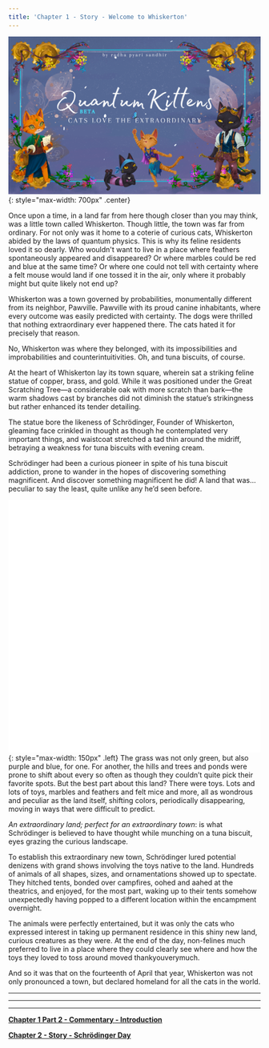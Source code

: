```yaml
---
title: 'Chapter 1 - Story - Welcome to Whiskerton'
---
```


![](/assets/imgs/cover_beta.png){: style="max-width: 700px" .center}

Once upon a time, in a land far from here though closer than you may think, was a little town called Whiskerton. Though little, the town was far from ordinary. For not only was it home to a coterie of curious cats, Whiskerton abided by the laws of quantum physics. This is why its feline residents loved it so dearly. Who wouldn't want to live in a place where feathers spontaneously appeared and disappeared? Or where marbles could be red and blue at the same time? Or where one could not tell with certainty where a felt mouse would land if one tossed it in the air, only where it probably might but quite likely not end up?

Whiskerton was a town governed by probabilities, monumentally different from its neighbor, Pawville. Pawville with its proud canine inhabitants, where every outcome was easily predicted with certainty. The dogs were thrilled that nothing extraordinary ever happened there. The cats hated it for precisely that reason.

No, Whiskerton was where they belonged, with its impossibilities and improbabilities and counterintuitivities. Oh, and tuna biscuits, of course.

At the heart of Whiskerton lay its town square, wherein sat a striking feline statue of copper, brass, and gold. While it was positioned under the Great Scratching Tree—a considerable oak with more scratch than bark—the warm shadows cast by branches did not diminish the statue’s strikingness but rather enhanced its tender detailing. 

The statue bore the likeness of Schrödinger, Founder of Whiskerton, gleaming face crinkled in thought as though he contemplated very important things, and waistcoat stretched a tad thin around the midriff, betraying a weakness for tuna biscuits with evening cream.

Schrödinger had been a curious pioneer in spite of his tuna biscuit addiction, prone to wander in the hopes of discovering something magnificent. And discover something magnificent he did! A land that was… peculiar to say the least, quite unlike any he’d seen before. 

![](/assets/imgs/Feather_Animation.gif){: style="max-width: 150px" .left} The grass was not only green, but also purple and blue, for one. For another, the hills and trees and ponds were prone to shift about every so often as though they couldn’t quite pick their favorite spots. But the best part about this land? There were toys. Lots and lots of toys, marbles and feathers and felt mice and more, all as wondrous and peculiar as the land itself, shifting colors, periodically disappearing, moving in ways that were difficult to predict.

*An extraordinary land; perfect for an extraordinary town*: is what Schrödinger is believed to have thought while munching on a tuna biscuit, eyes grazing the curious landscape.

To establish this extraordinary new town, Schrödinger lured potential denizens with grand shows involving the toys native to the land. Hundreds of animals of all shapes, sizes, and ornamentations showed up to spectate. They hitched tents, bonded over campfires, oohed and aahed at the theatrics, and enjoyed, for the most part, waking up to their tents somehow unexpectedly having popped to a different location within the encampment overnight. 

The animals were perfectly entertained, but it was only the cats who expressed interest in taking up permanent residence in this shiny new land, curious creatures as they were. At the end of the day, non-felines much preferred to live in a place where they could clearly see where and how the toys they loved to toss around moved thankyouverymuch.

And so it was that on the fourteenth of April that year, Whiskerton was not only pronounced a town, but declared homeland for all the cats in the world. 

_____________________________


_____________________________


_____________________________


**[Chapter 1 Part 2 - Commentary - Introduction](https://quantum-kittens.github.io/posts/CHAPTER-1-Part-2-Introduction-to-Quantum-Computing/)**


**[Chapter 2 - Story - Schrödinger Day](https://quantum-kittens.github.io/posts/CHAPTER-2-Story-Schr%C3%B6dinger-Day/)**